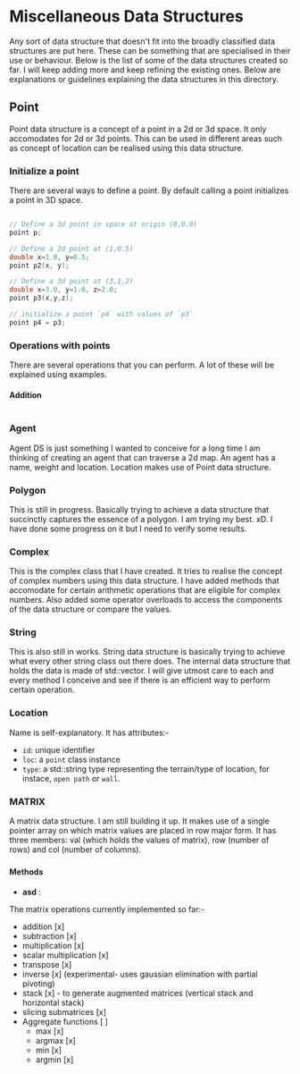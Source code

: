 # Miscellaneous Data Structures
Any sort of data structure that doesn't fit into the broadly classified data structures are put here. These can be something that are specialised in their use or behaviour. Below is the list of some of the data structures created so far. I will keep adding more and keep refining the existing ones. Below are explanations or guidelines explaining the data structures in this directory.


## Point

Point data structure is a concept of a point in a 2d or 3d space. It only accomodates for 2d or 3d points. This can be used in different areas such as concept of location can be realised using this data structure.

### Initialize a point
There are several ways to define a point. By default calling a point initializes a point in 3D space.

```cpp

// Define a 3d point in space at origin (0,0,0)
point p;

// Define a 2d point at (1,0.5)
double x=1.0, y=0.5;
point p2(x, y);

// Define a 3d point at (3,1,2)
double x=3.0, y=1.0, z=2.0;
point p3(x,y,z);

// initialize a point `p4` with values of `p3`
point p4 = p3;
```

### Operations with points
There are several operations that you can perform. A lot of these will be explained using examples.

#### Addition
```

```


### Agent

Agent DS is just something I wanted to conceive for a long time I am thinking of creating an agent that can traverse a 2d map. An agent has a name, weight and location. Location makes use of Point data structure.


### Polygon

This is still in progress. Basically trying to achieve a data structure that succinctly captures the essence of a polygon. I am trying my best. xD. I have done some progress on it but I need to verify some results.


### Complex

This is the complex class that I have created. It tries to realise the concept of complex numbers using this data structure. I have added methods that accomodate for certain arithmetic operations that are eligible for complex numbers. Also added some operator overloads to access the components of the data structure or compare the values.


### String

This is also still in works. String data structure is basically trying to achieve what every other string class out there does. The internal data structure that holds the data is made of std::vector. I will give utmost care to each and every method I conceive and see if there is an efficient way to perform certain operation.


### Location
Name is self-explanatory. It has attributes:-
* `id`: unique identifier
* `loc`: a `point` class instance
* `type`: a std::string type representing the terrain/type of location, for instace, `open path` or `wall`.


### MATRIX
A matrix data structure. I am still building it up. It makes use of a single pointer array on which matrix values are placed in row major form. It has three members: val (which holds the values of matrix), row (number of rows) and col (number of columns).

###

#### Methods
* **asd** :

The matrix operations currently implemented so far:-
* addition  [x]  
* subtraction [x]
* multiplication [x]
* scalar multiplication [x]
* transpose [x]
* inverse [x] (experimental- uses gaussian elimination with partial pivoting)
* stack [x] - to generate augmented matrices (vertical stack and horizontal stack)
* slicing submatrices [x]
* Aggregate functions [ ]
    * max [x]
    * argmax [x]
    * min [x]
    * argmin [x]